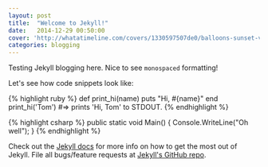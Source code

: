 ```yaml
---
layout: post
title:  "Welcome to Jekyll!"
date:   2014-12-29 00:50:00
cover: 'http://whatatimeline.com/covers/1330597507de0/balloons-sunset-view-facebook-cover.jpg'
categories: blogging
---
```


Testing Jekyll blogging here. Nice to see `monospaced` formatting! 

Let's see how code snippets look like:

{% highlight ruby %}
def print_hi(name)
  puts "Hi, #{name}"
end
print_hi('Tom')
#=> prints 'Hi, Tom' to STDOUT.
{% endhighlight %}

{% highlight csharp %}
public static void Main() 
{
  Console.WriteLine("Oh well");
}
{% endhighlight %}


Check out the [Jekyll docs][jekyll] for more info on how to get the most out of Jekyll. File all bugs/feature requests at [Jekyll's GitHub repo][jekyll-gh].

[jekyll-gh]: https://github.com/mojombo/jekyll
[jekyll]:    http://jekyllrb.com
